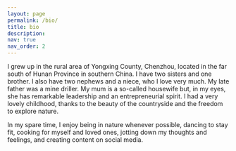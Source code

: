 ```yaml
---
layout: page
permalink: /bio/
title: bio
description:
nav: true
nav_order: 2
---
```


I grew up in the rural area of Yongxing County, Chenzhou, located in the far south of Hunan Province in southern China. I have two sisters and one brother. I also have two nephews and a niece, who I love very much. My late father was a mine driller. My mum is a so-called housewife but, in my eyes, she has remarkable leadership and an entrepreneurial spirit. I had a very lovely childhood, thanks to the beauty of the countryside and the freedom to explore nature.

In my spare time, I enjoy being in nature whenever possible, dancing to stay fit, cooking for myself and loved ones, jotting down my thoughts and feelings, and creating content on social media.
